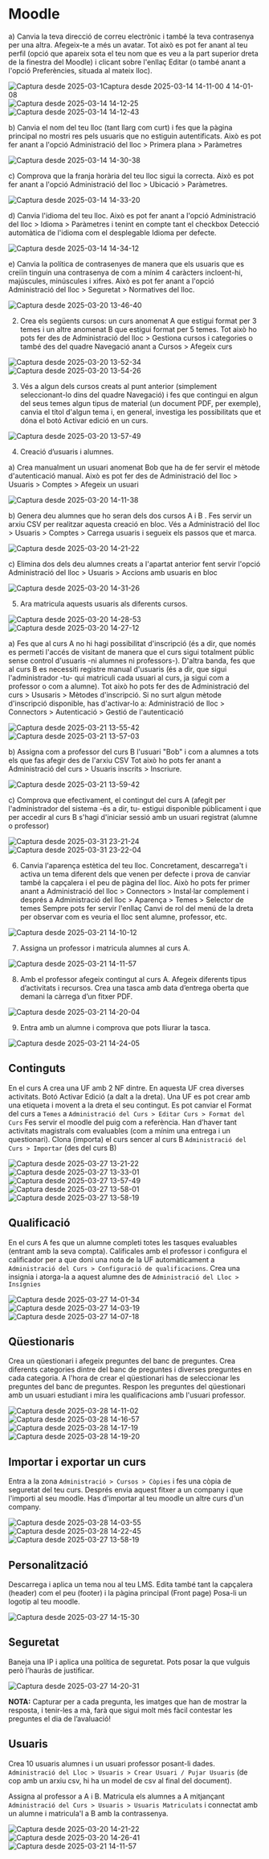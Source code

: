 # Moodle

a) Canvia la teva direcció de correu electrònic i també la teva contrasenya per una altra. Afegeix-te a més un avatar. Tot això es pot fer anant al teu perfil (opció que apareix sota el teu nom que es veu a la part superior dreta de la finestra del Moodle) i clicant sobre l'enllaç Editar (o també anant a l'opció Preferències, situada al mateix lloc).

![Captura desde 2025-03-1![Captura desde 2025-03-14 14-11-00](https://github.com/user-attachments/assets/e7af6bd6-ee19-47a3-8ff4-b42e7982b0d4)
4 14-01-08](https://github.com/user-attachments/assets/7cdb144d-ef3e-4060-bf19-894a839a10eb)
![Captura desde 2025-03-14 14-12-25](https://github.com/user-attachments/assets/6f40f569-39e6-4683-92fa-d340953ffef4)
![Captura desde 2025-03-14 14-12-43](https://github.com/user-attachments/assets/3bd0a8a3-2591-445b-a5f0-f11e595854e2)

b) Canvia el nom del teu lloc (tant llarg com curt) i fes que la pàgina principal no mostri res pels usuaris que no estiguin autentificats. Això es pot fer anant a l'opció Administració del lloc > Primera plana > Paràmetres

![Captura desde 2025-03-14 14-30-38](https://github.com/user-attachments/assets/985c7ef3-ffc9-4af5-a453-c062b51f94d6)

c) Comprova que la franja horària del teu lloc sigui la correcta. Això es pot fer anant a l'opció Administració del lloc > Ubicació > Paràmetres.

![Captura desde 2025-03-14 14-33-20](https://github.com/user-attachments/assets/69509863-4275-4dbd-8603-4c693444c1b4)

d) Canvia l'idioma del teu lloc. Això es pot fer anant a l'opció Administració del lloc > Idioma > Paràmetres i tenint en compte tant el checkbox Detecció automàtica de l'idioma com el desplegable Idioma per defecte.

![Captura desde 2025-03-14 14-34-12](https://github.com/user-attachments/assets/35950313-8308-40f5-b90d-af9d74b68f35)


e) Canvia la política de contrasenyes de manera que els usuaris que es creiïn tinguin una contrasenya de com a mínim 4 caràcters incloent-hi, majúscules, minúscules i xifres. Això es pot fer anant a l'opció Administració del lloc > Seguretat > Normatives del lloc.

![Captura desde 2025-03-20 13-46-40](https://github.com/user-attachments/assets/98cdd54a-cf7d-426d-90cb-4091d7ad8908)

2. Crea els següents cursos: un curs anomenat A que estigui format per 3 temes i un altre anomenat B que estigui format per 5 temes. Tot això ho pots fer des de Administració del lloc > Gestiona cursos i categories o també des del quadre Navegació anant a Cursos > Afegeix curs

![Captura desde 2025-03-20 13-52-34](https://github.com/user-attachments/assets/038c898f-6ca5-4b9e-86da-adef7459790b)
![Captura desde 2025-03-20 13-54-26](https://github.com/user-attachments/assets/42125c93-cdf7-4991-8e16-7d02651c59e0)

3. Vés a algun dels cursos creats al punt anterior (simplement seleccionant-lo dins del quadre Navegació) i fes que contingui en algun del seus temes algun tipus de material (un document PDF, per exemple), canvia el títol d'algun tema i, en general, investiga les possibilitats que et dóna el botó Activar edició en un curs.

![Captura desde 2025-03-20 13-57-49](https://github.com/user-attachments/assets/24a65645-b369-4f23-b6a8-0496f1950f79)


4. Creació d’usuaris i alumnes.

a) Crea manualment un usuari anomenat Bob que ha de fer servir el mètode d'autenticació manual. Això es pot fer des de Administració del lloc > Usuaris > Comptes > Afegeix un usuari

![Captura desde 2025-03-20 14-11-38](https://github.com/user-attachments/assets/a8b4e296-f6c8-4211-80f7-fed821085783)

b) Genera deu alumnes que ho seran dels dos cursos A i B . Fes servir un arxiu CSV per realitzar aquesta creació en bloc. Vés a Administració del lloc > Usuaris > Comptes > Carrega usuaris i segueix els passos que et marca.

![Captura desde 2025-03-20 14-21-22](https://github.com/user-attachments/assets/3571f63f-bed6-4630-8f57-27b752d34598)

c) Elimina dos dels deu alumnes creats a l'apartat anterior fent servir l'opció Administració del lloc > Usuaris > Accions amb usuaris en bloc

![Captura desde 2025-03-20 14-31-26](https://github.com/user-attachments/assets/709c2c4e-ff47-4b6e-a345-af96fe088c71)

5. Ara matricula aquests usuaris als diferents cursos.

![Captura desde 2025-03-20 14-28-53](https://github.com/user-attachments/assets/8916d408-adc6-4ddd-a921-1cac277ffbcd)
![Captura desde 2025-03-20 14-27-12](https://github.com/user-attachments/assets/a68e4c6a-aa9b-456d-93ec-cdc7c5e4dbfb)

a) Fes que al curs A no hi hagi possibilitat d'inscripció (és a dir, que només es permeti l'accés de visitant de manera que el curs sigui totalment públic sense control d'usuaris -ni alumnes ni professors-). D'altra banda, fes que al curs B es necessiti registre manual d'usuaris (és a dir, que sigui l'administrador -tu- qui matriculi cada usuari al curs, ja sigui com a professor o com a alumne). Tot això ho pots fer des de Administració del curs > Ususaris > Mètodes d'inscripció. Si no surt algun mètode d'inscripció disponible, has d'activar-lo a: Administració de lloc > Connectors > Autenticació > Gestió de l'autenticació

![Captura desde 2025-03-21 13-55-42](https://github.com/user-attachments/assets/0a6a1263-7cf1-497a-8b6e-030e69e72c29)
![Captura desde 2025-03-21 13-57-03](https://github.com/user-attachments/assets/d43258d5-2439-4552-bc85-0cf28dbd48a4)

b) Assigna com a professor del curs B l'usuari "Bob" i com a alumnes a tots els que fas afegir des de l'arxiu CSV Tot això ho pots fer anant a Administració del curs > Usuaris inscrits > Inscriure.

![Captura desde 2025-03-21 13-59-42](https://github.com/user-attachments/assets/bd3180c5-b3e9-4893-86c3-584de56c141b)

c) Comprova que efectivament, el contingut del curs A (afegit per l'administrador del sistema -és a dir, tu- estigui disponible públicament i que per accedir al curs B s'hagi d'iniciar sessió amb un usuari registrat (alumne o professor)

![Captura desde 2025-03-31 23-21-24](https://github.com/user-attachments/assets/bf6462d0-508a-4764-9582-8f4280e1e06b)
![Captura desde 2025-03-31 23-22-04](https://github.com/user-attachments/assets/afa2cab0-a22c-4b03-95e8-8234cab5f726)

6. Canvia l'aparença estètica del teu lloc. Concretament, descarrega't i activa un tema diferent dels que venen per defecte i prova de canviar també la capçalera i el peu de pàgina del lloc. Això ho pots fer primer anant a Administració del lloc > Connectors > Instal·lar complement i després a Administració del lloc > Aparença > Temes > Selector de temes Sempre pots fer servir l'enllaç Canvi de rol del menú de la dreta per observar com es veuria el lloc sent alumne, professor, etc.

![Captura desde 2025-03-21 14-10-12](https://github.com/user-attachments/assets/3d3aee7f-6e3d-4c62-b83b-7644d5724a57)

7. Assigna un professor i matricula alumnes al curs A.

![Captura desde 2025-03-21 14-11-57](https://github.com/user-attachments/assets/b147902d-5051-48f4-91e3-fd669fccb4e7)

8. Amb el professor afegeix contingut al curs A. Afegeix diferents tipus d’activitats i recursos. Crea una tasca amb data d’entrega oberta que demani la càrrega d’un fitxer PDF.

![Captura desde 2025-03-21 14-20-04](https://github.com/user-attachments/assets/99db2560-ea25-438d-9cf9-d34b463200b4)

9. Entra amb un alumne i comprova que pots lliurar la tasca.

![Captura desde 2025-03-21 14-24-05](https://github.com/user-attachments/assets/9cd57a62-3186-4683-a40d-d01424ee0d27)

## Continguts
En el curs A crea una UF amb 2 NF dintre. En aquesta UF crea diverses activitats.
Botó Activar Edició (a dalt a la dreta). Una UF es pot crear amb una etiqueta i movent a la dreta el seu contingut. Es pot canviar el Format del curs a `Temes` a `Administració del Curs > Editar Curs > Format del Curs`
Fes servir el moodle del puig com a referència. Han d’haver tant activitats magistrals com evaluables (com a mínim una entrega i un questionari). Clona (importa) el curs sencer al curs B `Administració del Curs > Importar` (des del curs B)

![Captura desde 2025-03-27 13-21-22](https://github.com/user-attachments/assets/f619ee16-d27a-4b09-9a73-754e33953cc3)
![Captura desde 2025-03-27 13-33-01](https://github.com/user-attachments/assets/5c29ae61-9e08-4ba0-9650-19cd294ddf3e)
![Captura desde 2025-03-27 13-57-49](https://github.com/user-attachments/assets/d1e4572a-5682-424a-99c1-e1b1c1339b4a)
![Captura desde 2025-03-27 13-58-01](https://github.com/user-attachments/assets/89349664-bb68-410f-8b70-7dc2e2e7f0f0)
![Captura desde 2025-03-27 13-58-19](https://github.com/user-attachments/assets/ee7611bd-ac93-4d27-8e1d-71ceae1efe48)

## Qualificació
En el curs A fes que un alumne completi totes les tasques evaluables (entrant amb la seva compta). Calificales amb el professor i configura el calificador per a que doni una nota de la UF automàticament a `Administració del Curs > Configuració de qualificacions`.
Crea una insignia i atorga-la a aquest alumne des de `Administració del Lloc > Insígnies`

![Captura desde 2025-03-27 14-01-34](https://github.com/user-attachments/assets/5dc21164-5862-4c62-85b3-83ac3281d3fc)
![Captura desde 2025-03-27 14-03-19](https://github.com/user-attachments/assets/517697a8-3d61-4038-b561-0bf2262db4fb)
![Captura desde 2025-03-27 14-07-18](https://github.com/user-attachments/assets/5d7f0680-2989-44be-9256-23f9b745ee88)

## Qüestionaris
Crea un qüestionari i afegeix preguntes del banc de preguntes. Crea diferents categories dintre del banc de preguntes i diverses preguntes en cada categoria. A l'hora de crear el qüestionari has de seleccionar les preguntes del banc de preguntes. Respon les preguntes del qüestionari amb un usuari estudiant i mira les qualificacions amb l'usuari professor.

![Captura desde 2025-03-28 14-11-02](https://github.com/user-attachments/assets/2c36a9d2-b13d-4b0c-911f-3d87204661e0)
![Captura desde 2025-03-28 14-16-57](https://github.com/user-attachments/assets/ac3189ed-6580-4834-b33f-580f36eff160)
![Captura desde 2025-03-28 14-17-19](https://github.com/user-attachments/assets/a467f670-ea2d-4cbb-9b9e-b930b9c97c3f)
![Captura desde 2025-03-28 14-19-20](https://github.com/user-attachments/assets/3fa43f75-b22b-4c56-944c-ec032b441c8a)

## Importar i exportar un curs
Entra a la zona `Administració > Cursos > Còpies` i fes una còpia de seguretat del teu curs. Després envia aquest fitxer a un company i que l'importi al seu moodle. Has d'importar al teu moodle un altre curs d'un company. 

![Captura desde 2025-03-28 14-03-55](https://github.com/user-attachments/assets/b931825d-1c8f-416a-967e-c6a1afa8cfdb)
![Captura desde 2025-03-28 14-22-45](https://github.com/user-attachments/assets/9eefb0bc-bb5b-4c2c-b269-41d29634eb66)
![Captura desde 2025-03-27 13-58-19](https://github.com/user-attachments/assets/baa76bb5-70e0-4aa1-8be4-7b3542205abd)

## Personalització
Descarrega i aplica un tema nou al teu LMS.
Edita també tant la capçalera (header) com el peu (footer) i la pàgina principal (Front page) Posa-li un logotip al teu moodle.

![Captura desde 2025-03-27 14-15-30](https://github.com/user-attachments/assets/8d3f8762-3c65-4800-aa3a-351b7beb4bbe)

## Seguretat
Baneja una IP i aplica una política de seguretat. Pots posar la que vulguis però l’hauràs de justificar.

![Captura desde 2025-03-27 14-20-31](https://github.com/user-attachments/assets/717503ae-202b-4e02-9757-aac6ba201218)

**NOTA:** Capturar per a cada pregunta, les imatges que han de mostrar la resposta, i tenir-les a mà, farà que sigui molt més fàcil contestar les preguntes el dia de l’avaluació!

## Usuaris
Crea 10 usuaris alumnes i un usuari professor posant-li dades.
`Administració del Lloc > Usuaris > Crear Usuari / Pujar Usuaris` (de cop amb un arxiu csv, hi ha un model de csv al final del document).

Assigna al professor a A i B. Matricula els alumnes a A mitjançant `Administració del Curs > Usuaris > Usuaris Matriculats` i connectat amb un alumne i matricula'l a B amb la contrassenya.

![Captura desde 2025-03-20 14-21-22](https://github.com/user-attachments/assets/2753b601-23d7-475e-bec4-6eb1e26cd2ed)
![Captura desde 2025-03-20 14-26-41](https://github.com/user-attachments/assets/bb40e83e-f00d-4c05-8175-bb4695742774)
![Captura desde 2025-03-21 14-11-57](https://github.com/user-attachments/assets/c78b8278-6005-4588-ab51-024509843a50)
